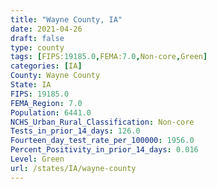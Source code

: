 ```yaml
---
title: "Wayne County, IA"
date: 2021-04-26
draft: false
type: county
tags: [FIPS:19185.0,FEMA:7.0,Non-core,Green]
categories: [IA]
County: Wayne County
State: IA
FIPS: 19185.0
FEMA_Region: 7.0
Population: 6441.0
NCHS_Urban_Rural_Classification: Non-core
Tests_in_prior_14_days: 126.0
Fourteen_day_test_rate_per_100000: 1956.0
Percent_Positivity_in_prior_14_days: 0.016
Level: Green
url: /states/IA/wayne-county
---
```



